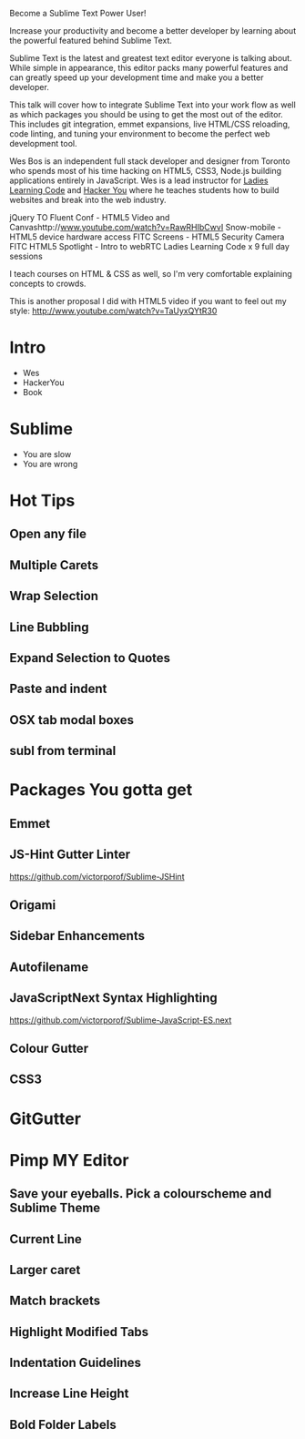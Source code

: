 Become a Sublime Text Power User!

Increase your productivity and become a better developer by learning about the powerful featured behind Sublime Text.

Sublime Text is the latest and greatest text editor everyone is talking about. While simple in appearance, this editor packs many powerful features and can greatly speed up your development time and make you a better developer.

This talk will cover how to integrate Sublime Text into your work flow as well as which packages you should be using to get the most out of the editor. This includes git integration, emmet expansions, live HTML/CSS reloading, code linting, and tuning your environment to become the perfect web development tool.


Wes Bos is an independent full stack developer and designer from Toronto who spends most of his time hacking on HTML5, CSS3, Node.js building applications entirely in JavaScript. Wes is a lead instructor for [Ladies Learning Code](http://ladieslearningcode.com) and [Hacker You](http://hackeryou.com) where he teaches students how to build websites and break into the web industry.


jQuery TO
Fluent Conf - HTML5 Video and Canvashttp://www.youtube.com/watch?v=RawRHIbCwvI
Snow-mobile - HTML5 device hardware access
FITC Screens - HTML5 Security Camera
FITC HTML5 Spotlight - Intro to webRTC
Ladies Learning Code x 9 full day sessions

I teach courses on HTML & CSS as well, so I'm very comfortable explaining concepts to crowds.

This is another proposal I did with HTML5 video if you want to feel out my style:  http://www.youtube.com/watch?v=TaUyxQYtR30

# Intro 
- Wes
- HackerYou
- Book

# Sublime
- You are slow
- You are wrong

# Hot Tips
## Open any file
## Multiple Carets
## Wrap Selection
## Line Bubbling
## Expand Selection to Quotes
## Paste and indent
## OSX tab modal boxes
## subl from terminal

# Packages You gotta get
## Emmet
## JS-Hint Gutter	Linter
https://github.com/victorporof/Sublime-JSHint
## Origami
## Sidebar Enhancements
## Autofilename
## JavaScriptNext Syntax Highlighting 
https://github.com/victorporof/Sublime-JavaScript-ES.next
## Colour Gutter
## CSS3 
# GitGutter



# Pimp MY Editor
## Save your eyeballs. Pick a colourscheme and Sublime Theme
## Current Line
## Larger caret
## Match brackets
## Highlight Modified Tabs
## Indentation Guidelines
## Increase Line Height
## Bold Folder Labels